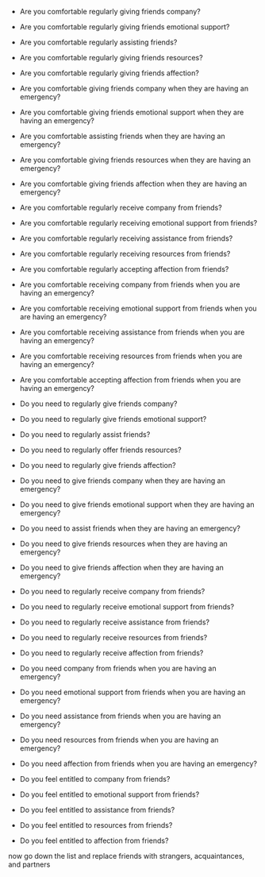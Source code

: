 - Are you comfortable regularly giving friends company?
- Are you comfortable regularly giving friends emotional support?
- Are you comfortable regularly assisting friends?
- Are you comfortable regularly giving friends resources?
- Are you comfortable regularly giving friends affection?


- Are you comfortable giving friends company when they are having an emergency?
- Are you comfortable giving friends emotional support when they are having an emergency?
- Are you comfortable assisting friends when they are having an emergency?
- Are you comfortable giving friends resources when they are having an emergency?
- Are you comfortable giving friends affection when they are having an emergency?
- Are you comfortable regularly receive company from friends?
- Are you comfortable regularly receiving emotional support from friends?
- Are you comfortable regularly receiving assistance from friends?
- Are you comfortable regularly receiving resources from friends?
- Are you comfortable regularly accepting affection from friends?
- Are you comfortable receiving company from friends when you are having an emergency?
- Are you comfortable receiving emotional support from friends when you are having an emergency?
- Are you comfortable receiving assistance from friends when you are having an emergency?
- Are you comfortable receiving resources from friends when you are having an emergency?
- Are you comfortable accepting affection from friends when you are having an emergency?
- Do you need to regularly give friends company? 
- Do you need to regularly give friends emotional support? 
- Do you need to regularly assist friends? 
- Do you need to regularly offer friends resources? 
- Do you need to regularly give friends affection? 
- Do you need to give friends company when they are having an emergency? 
- Do you need to give friends emotional support when they are having an emergency? 
- Do you need to assist friends when they are having an emergency? 
- Do you need to give friends resources when they are having an emergency? 
- Do you need to give friends affection when they are having an emergency? 
- Do you need to regularly receive company from friends? 
- Do you need to regularly receive emotional support from friends?
- Do you need to regularly receive assistance from friends? 
- Do you need to regularly receive resources from friends?
- Do you need to regularly receive affection from friends? 
- Do you need company from friends when you are having an emergency? 
- Do you need emotional support from friends when you are having an emergency? 
- Do you need assistance from friends when you are having an emergency?
- Do you need resources from friends when you are having an emergency? 
- Do you need affection from friends when you are having an emergency?
- Do you feel entitled to company from friends? 
- Do you feel entitled to emotional support from friends?
- Do you feel entitled to assistance from friends? 
- Do you feel entitled to resources from friends?
- Do you feel entitled to affection from friends? 

now go down the list and replace friends with strangers, acquaintances, and partners
